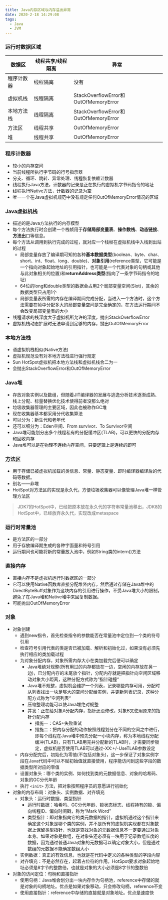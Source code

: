 ```yaml
---
title: Java内存区域与内存溢出异常
date: 2020-2-18 14:29:08
tags: 
  - Java
  - JVM
---
```




### 运行时数据区域

| 数据区     | 线程共享/线程隔离 | 异常                                 |
| ---------- | ----------------- | ------------------------------------ |
| 程序计数器 | 线程隔离          | 没有                                 |
| 虚拟机栈   | 线程隔离          | StackOverflowError和OutOfMemoryError |
| 本地方法栈 | 线程隔离          | StackOverflowError和OutOfMemoryError |
| 方法区     | 线程共享          | OutOfMemoryError                     |
| 堆         | 线程共享          | OutOfMemoryError                     |

### 程序计数器

- 较小的内存空间
- 当前线程所执行字节码的行号指示器
- 分支、循环、跳转、异常处理、线程恢复依赖计数器
- 线程执行Java方法，计数器的记录是正在执行的虚拟机字节码指令的地址
- 线程执行Native方法，计数器的记录为空
- 唯一一个在Java虚拟机规范中没有规定任何OutOfMemoryError情况的区域

### Java虚拟机栈

- 描述的是Java方法执行的内存模型
- 每个方法执行时会创建一个栈帧用于**存储局部变量表**、**操作数栈**、**动态链接**、**方法出**口等信息。
- 每个方法从调用到执行完成的过程，就对应一个栈帧在虚拟机栈中入栈到出站的过程
  - 局部变量存放了编译期可知的各种**基本数据类型**(boolean、byte、char、short、int、float、long、double)、**对象引用**(reference类型，它可能是一个指向对象起始地址的引用指针，也可能是一个代表对象的句柄或其他与此对象相关的位置)和**returnAddress类型**(指向了一条字节码指令的地址)
  - 64位的long和double类型的数据会占用2个局部变量空间(Slot)，其余的数据类型只占用1个
  - 局部变量表所需的内存在编译期间完成分配，当进入一个方法时，这个方法需要在帧中分配多大的局部变量空间是完全确定的，在方法运行期间不会改变局部变量表的大小
- 线程请求的栈深度大于虚拟机所允许的深度，抛出StackOverflowError
- 虚拟机栈动态扩展时无法申请到足够的内存，抛出OutOfMemoryError

### 本地方法栈

- 语虚拟机栈相似(Native方法)
- 虚拟机规范没有对本地方法栈进行强行规定
- Sun HotSpot虚拟机把本地方法栈和虚拟机栈合二为一
- 会抛出StackOverflowError和OutOfMemoryError

### Java堆

- 存放对象实例以及数组，但随着JIT编译器的发展与逃逸分析技术逐渐成熟、栈上分配、标量替换优化技术使得前者没那么绝对
- 垃圾收集器管理的主要区域，因此也被称作GC堆
- 现在收集器基本都采用分代收集算法
- 可以分为：新生代和老年代
- 还可以细分为：Eden空间、From survivor、To Survivor空间
- Java堆可能划分出多个线程私有的分配缓冲区(TLAB)，可以更快的分配内存和回收内存
- Java堆可以是在物理不连续内存空间，只要逻辑上是连续的即可

### 方法区

- 用于存储已被虚拟机加载的类信息、常量、静态变量、即时编译器编译后的代码等数据。
- 别名——非堆
- HotSpot对方法区的实现是永久代，方便垃圾收集器可以像管理Java堆一样管理方法区

> JDK7的HotSpot中，已经把原本放在永久代的字符串常量池移出，JDK8的HotSpot中，已经放弃永久代，实现改成metaspace

### 运行时常量池

- 是方法区的一部分
- 用于存放编译期生成的各种字面量和符号引用
- 运行期间也可能将新的常量放入池中，例如String类的intern()方法

### 直接内存

- 直接内存不是虚拟机运行时数据区的一部分
- 它可以使用Native函数库直接分配堆外内存，然后通过存储在Java堆中的DirectByteBuff对象作为这块内存的引用进行操作，不受Java堆大小的限制，避免了在Java堆和Native堆中来回复制数据。
- 可能抛出OutOfMemoryError

### 对象

- 对象创建
  - 遇到new指令，首先检查指令的参数能否在常量池中定位到一个类的符号引用
  - 检查符号引用代表的类是否已被加载、解析和初始化过，如果没有必须先执行相应的类加载过程
  - 为对象分配内存，对象所需内存大小在类加载完后便可以确定
    - Java堆绝对规整(所有用过的内存都放在一边，空闲的内存放在另一边)，已分配内存的末尾放个指针，分配内存就是把指针向空闲区域移动对象大小距离，这种分配方式称为”指针碰撞“
    - Java堆不规整，虚拟机会维护一个列表，记录哪些内存可用，分配时从列表找出一块足够大的空间分配给实例，并更新列表记录，这种分配方式称为”空闲列表“
    - 压缩整理功能可以使Java堆绝对规整
    - 并发：正在给对象A分配内存，指针还没修改，对象B又使用原来的指针分配内存
      - 措施一：CAS+失败重试
      - 措施二：把内存分配的动作按照线程划分在不同的空间之中进行，即每个线程在Java堆中预先分配一小块内存，称为本地线程分配缓冲(TLAB)，只有TLAB用完并分配新的TLAB时，才需要同步锁定，虚拟机是否使用TLAB可以通过-XX:+/-UseTLAB参数设定
  - 内存分配完后，初始化为零值(不包括对象头)，这一步保证了对象实例字段在Java代码中可以不赋初始值就直接使用，程序能访问到这些字段的数据类型所对应的零值
  - 设置对象头：哪个类的实例、如何找到类的元数据信息、对象的哈希码、对象的GC分代年龄
  - 执行 `<init>` 方法，把对象按照程序员的意愿进行初始化
- 对象的内存布局：对象头、实例数据、对齐填充
  - 对象头：运行时数据、类型指针
    - 运行时数据：哈希吗、GC分代年龄、锁状态标志、线程持有的锁、偏向线程ID、偏向时间戳，称为“Mark Word”
    - 类型指针：即对象指向它的类元数据的指针，虚拟机通过这个指针来确定这个对象是哪个类的实例，并不是所有的虚拟机实现都在对象数据上保留类型指针，也就是查找对象的元数据信息不一定要通过对象本身。如果对象是数组，在对象头还必须有一块用于记录数组长度的数据，因为通过普通Java对象的元数据可以确定对象大小，但是通过数组的元数据不能确定数组大小
  - 实例数据：真正的有效信息，也就是在代码中定义的各种类型的字段内容
  - 对齐填充：不是必然存在，起着占位符的作用。HotSpot要求对象起始地址必须是8字节的整数倍，也就是对象的大小必须是8字节的整数倍
- 对象的访问定位：句柄和直接指针
  - 使用句柄：Java堆会划分出一块内存作为句柄池，reference中存储的就是对象的句柄地址。优点是如果对象移动，只会修改句柄，reference不变
  - 使用直接指针：reference中存储的直接就是对象地址。优点是速度快

